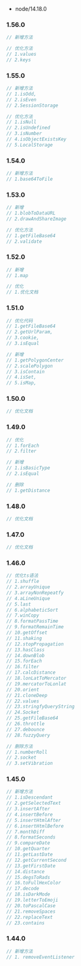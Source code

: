 <!--
 * @Author: zhangce
 * @Date: 2023-01-06 16:41:02
 * @Email: zhangce@fengmap.com
 * @LastEditTime: 2023-03-01 10:25:09
 * @LastEditors: zhangce
 * @LastEditorsEmail: zhangce@fengmap.com
 * @Description:
 *  Copyright: Copyright 2014 - 2022, FengMap, Ltd. All rights reserved.
-->

- node/14.18.0
### 1.56.0
```js
// 新增方法

// 优化方法
// 1.values
// 2.keys
```

### 1.55.0
```js
// 新增方法
// 1.isOdd,
// 2.isEven
// 2.SessionStorage

// 优化方法
// 1.isNull
// 2.isUndefined
// 3.isNumber
// 4.isObjectExistsKey
// 5.LocalStorage
```

### 1.54.0

```js
// 新增方法
// 1.base64ToFile
```

### 1.53.0

```js
// 新增
// 1.blobToDataURL
// 2.drawAndShareImage

// 优化方法
// 1.getFileBase64
// 2.validate
```

### 1.52.0

```js
// 新增
// 1.map

// 优化
// 1.优化文档
```

### 1.51.0

```js
// 优化代码
// 1.getFileBase64
// 2.getUrlParam,
// 3.cookie,
// 3.isEqual

// 新增
// 1.getPolygonCenter
// 2.scalePolygon
// 3.isContain
// 4.isSet,
// 5.isMap,
```

### 1.50.0

```js
// 优化文档
```

### 1.49.0

```js
// 优化
// 1.forEach
// 2.filter

// 新增
// 1.isBasicType
// 2.isEqual

// 删除
// 1.getDistance
```

### 1.48.0

```js
// 优化文档
```

### 1.47.0

```js
// 优化文档
```

### 1.46.0

```js
// 优化ts语法
// 1.shuffle
// 2.arrayUnique
// 3.arrayNonRepeatfy
// 4.aLineUnique
// 5.last
// 6.alphabeticSort
// 7.winCopy
// 8.formatPassTime
// 9.formatRemainTime
// 10.getOffset
// 11.shaking
// 12.stopPropagation
// 13.hasClass
// 14.downBlob
// 15.forEach
// 16.filter
// 17.calcDistance
// 18.lonLatToMercator
// 19.mercatorToLonlat
// 20.orient
// 21.cloneDeep
// 22.values
// 23.stringfyQueryString
// 24.Socket
// 25.getFileBase64
// 26.throttle
// 27.debounce
// 28.fuzzyQuery

// 删除方法
// 1.numberRoll
// 2.socket
// 3.setVibration
```

### 1.45.0

```js
// 新增方法
// 1.isDescendant
// 2.getSelectedText
// 3.insertAfter
// 4.insertBefore
// 5.insertHtmlAfter
// 6.insertHtmlBefore
// 7.monthDiff
// 8.formatSeconds
// 9.compareDate
// 10.getQuarter
// 11.getLastDate
// 12.getCurrentSecond
// 13.getFirstDate
// 14.distance
// 15.degsToRads
// 16.toFullHexColor
// 17.decode
// 18.isDarkMode
// 19.letterToEmoji
// 20.toPascalCase
// 21.removeSpaces
// 22.replaceText
// 23.contains
```

### 1.44.0

```js
// 新增方法
// 1. removeEventListener
```
